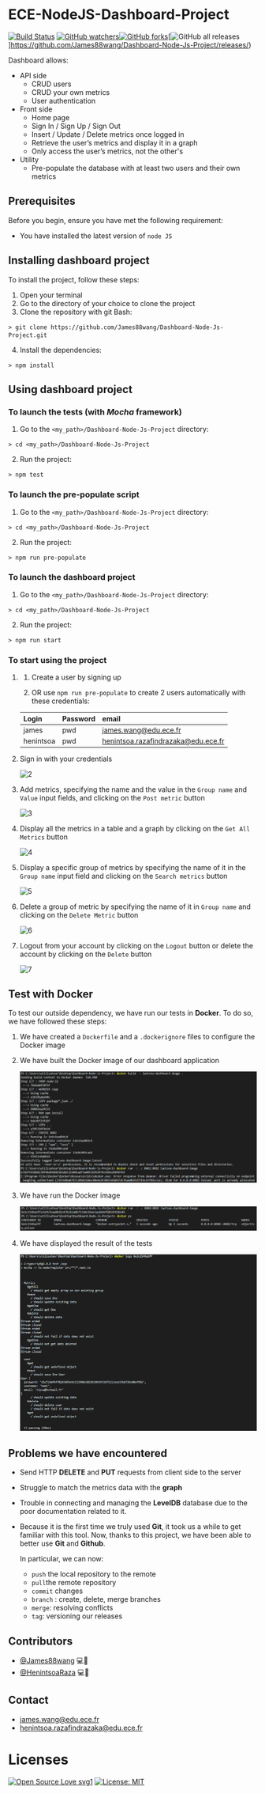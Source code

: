 # ECE-NodeJS-Dashboard-Project 
[![Build Status](https://travis-ci.org/James88wang/Dashboard-Node-Js-Project.svg?branch=master)](https://travis-ci.org/James88wang/Dashboard-Node-Js-Project) [![GitHub watchers](https://img.shields.io/github/watchers/James88wang/Dashboard-Node-Js-Project.svg?style=plastic&label=Watch&maxAge=2592000)](https://github.com/James88wang/Dashboard-Node-Js-Project/watchers/)[![GitHub forks](https://img.shields.io/github/forks/James88wang/Dashboard-Node-Js-Project.svg?style=plastic&label=Fork&maxAge=2592000)](https://github.com/James88wang/Dashboard-Node-Js-Project/network/)[![GitHub all releases](https://img.shields.io/github/downloads//James88wang/Dashboard-Node-Js-Project.svg?style=plastic&label=Fork&maxAge=2592000)]https://github.com/James88wang/Dashboard-Node-Js-Project/releases/)





Dashboard allows:

  * API side
    - CRUD users 
    - CRUD your own metrics 
    - User authentication
  * Front side
    - Home page
    - Sign In / Sign Up / Sign Out
    - Insert / Update / Delete metrics once logged in
    - Retrieve the user’s metrics and display it in a graph
    - Only access the user’s metrics, not the other's
  * Utility
    - Pre-populate the database with at least two users and their own metrics


## Prerequisites

Before you begin, ensure you have met the following requirement:
  * You have installed the latest version of `node JS`



## Installing dashboard project

To install the project, follow these steps:
1. Open your terminal
2. Go to the directory of your choice to clone the project
3. Clone the repository with git Bash:

```shell
> git clone https://github.com/James88wang/Dashboard-Node-Js-Project.git
```

4. Install the dependencies:

```shell
> npm install
```



## Using dashboard project

### To launch the tests (with *Mocha* framework)

1. Go to the `<my_path>/Dashboard-Node-Js-Project` directory:

```shell
> cd <my_path>/Dashboard-Node-Js-Project
```

2. Run the project:

```shell
> npm test
```




### To launch the pre-populate script

1. Go to the `<my_path>/Dashboard-Node-Js-Project` directory:

```shell
> cd <my_path>/Dashboard-Node-Js-Project
```

2. Run the project:

```shell
> npm run pre-populate
```



### To launch the dashboard project

1. Go to the `<my_path>/Dashboard-Node-Js-Project` directory:

```shell
> cd <my_path>/Dashboard-Node-Js-Project
```

2. Run the project:

```shell
> npm run start
```



### To start using the project

1. 1. Create a user by signing up

   2.  OR use `npm run pre-populate` to create 2 users automatically with these credentials:



   | Login | Password | email                 |
   | ----- | -------- | --------------------- |
   | james | pwd      | james.wang@edu.ece.fr |
   | henintsoa | pwd      | henintsoa.razafindrazaka@edu.ece.fr |
   
   
   
2. Sign in with your credentials

   
   
   
   ![2](/img/2.png)
   



3. Add metrics, specifying the name and the value in the `Group name` and `Value` input fields, and clicking on the `Post metric` button

   
   
   ![3](/img/3.png)




4. Display all the metrics in a table and a graph by clicking on the `Get All Metrics` button

   
   
   ![4](/img/4.png)




5. Display a specific group of metrics by specifying the name of it in the `Group name` input field and clicking on the `Search metrics` button

   
   
   ![5](/img/5.png)



6. Delete a group of metric by specifying the name of it in `Group name` and clicking on the `Delete Metric` button

   
   
   ![6](/img/6.png)



7. Logout from your account by clicking on the `Logout` button or delete the account by clicking on the `Delete` button

   
   
   ![7](/img/7.png)





## Test with Docker
To test our outside dependency, we have run our tests in **Docker**. To do so, we have followed these steps:

1. We have created a `Dockerfile` and a `.dockerignore` files to configure the Docker image 

2. We have built the Docker image of our dashboard application

   ![8](/img/docker-build.PNG)


3. We have run the Docker image

   ![9](/img/docker-run-ps.PNG)


4. We have displayed the result of the tests

   ![10](/img/docker-logs.PNG)




## Problems we have encountered

* Send HTTP **DELETE** and **PUT** requests from client side to the server

* Struggle to match the metrics data with the **graph** 

* Trouble in connecting and managing the **LevelDB** database due to the poor documentation related to it.

* Because it is the first time we truly used **Git**, it took us a while to get familiar with this tool. Now, thanks to this project, we have been able to better use **Git** and **Github**. 
  
  In particular, we can now: 
  
  * `push` the local repository to the remote
  * `pull`the remote repository
  * `commit` changes
  * `branch` : create, delete, merge branches
  * `merge`: resolving conflicts
  * `tag`: versioning our releases



## Contributors

* [@James88wang](https://github.com/James88wang) 💻🐛
* [@HenintsoaRaza](https://github.com/HenintsoaRaza) 💻🐛



## Contact

* james.wang@edu.ece.fr
* henintsoa.razafindrazaka@edu.ece.fr



# Licenses

[![Open Source Love svg1](https://badges.frapsoft.com/os/v1/open-source.svg?v=103)](https://github.com/ellerbrock/open-source-badges/)
[![License: MIT](https://img.shields.io/badge/License-MIT-yellow.svg)](https://opensource.org/licenses/MIT)
